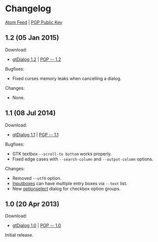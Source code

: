 # Changelog

[Atom Feed][] | [PGP Public Key][]

[Atom Feed]: feed
[PGP Public Key]: https://foicica.com/foicica.pgp

## 1.2 (05 Jan 2015)

Download:

* [gtDialog 1.2][] | [PGP -- 1.2][]

Bugfixes:

* Fixed curses memory leaks when cancelling a dialog.

Changes:

* None.

[gtDialog 1.2]: download/gtdialog_1.2.zip
[PGP -- 1.2]: download/gtdialog_1.2.zip.asc

## 1.1 (08 Jul 2014)

Download:

* [gtDialog 1.1][] | [PGP -- 1.1][]

Bugfixes:

* GTK textbox `--scroll-to bottom` works properly.
* Fixed edge cases with `--search-column` and `--output-column` options.

Changes:

* Removed `--utf8` option.
* [Inputboxes][] can have multiple entry boxes via `--text` list.
* New [optionselect][] dialog for checkbox option groups.

[gtDialog 1.1]: download/gtdialog_1.1.zip
[PGP -- 1.1]: download/gtdialog_1.1.zip.asc
[Inputboxes]: manual.html#Inputboxes
[optionselect]: manual.html#Option.Selection

## 1.0 (20 Apr 2013)

Download:

* [gtDialog 1.0][] | [PGP -- 1.0][]

Initial release.

[gtDialog 1.0]: download/gtdialog_1.0.zip
[PGP -- 1.0]: download/gtdialog_1.0.zip.asc

